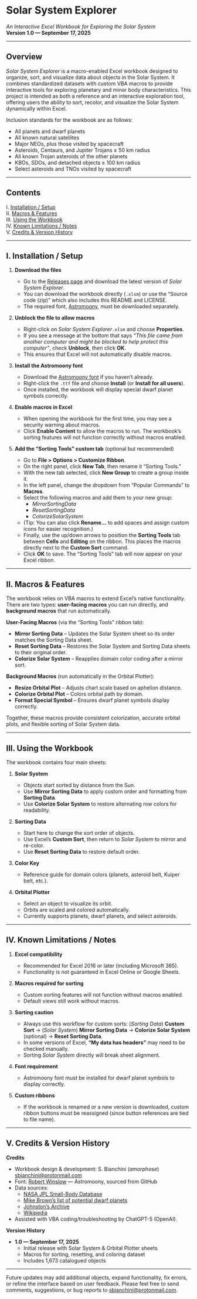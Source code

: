 # Solar System Explorer

*An Interactive Excel Workbook for Exploring the Solar System*  
**Version 1.0 — September 17, 2025**

---

## Overview

*Solar System Explorer* is a macro-enabled Excel workbook designed to organize, sort, and visualize data about objects in the Solar System. It combines standardized datasets with custom VBA macros to provide interactive tools for exploring planetary and minor body characteristics. This project is intended as both a reference and an interactive exploration tool, offering users the ability to sort, recolor, and visualize the Solar System dynamically within Excel.

Inclusion standards for the workbook are as follows:

- All planets and dwarf planets  
- All known natural satellites  
- Major NEOs, plus those visited by spacecraft  
- Asteroids, Centaurs, and Jupiter Trojans ≥ 50 km radius  
- All known Trojan asteroids of the other planets  
- KBOs, SDOs, and detached objects ≥ 100 km radius  
- Select asteroids and TNOs visited by spacecraft  

---

## Contents

I. [Installation / Setup](#i-installation--setup)  
II. [Macros & Features](#ii-macros--features)  
III. [Using the Workbook](#iii-using-the-workbook)  
IV. [Known Limitations / Notes](#iv-known-limitations--notes)  
V. [Credits & Version History](#v-credits--version-history)  

---

## I. Installation / Setup

1. **Download the files**  
   - Go to the [Releases page](https://github.com/amorphose/Solar-System-Explorer/releases) and download the latest version of *Solar System Explorer*.  
   - You can download the workbook directly (`.xlsm`) or use the “Source code (zip)” which also includes this README and LICENSE.  
   - The required font, [Astromoony](https://github.com/RobertWinslow/Astromoony-Font), must be downloaded separately.  

2. **Unblock the file to allow macros**  
   - Right-click on *Solar System Explorer`.xlsm`* and choose **Properties**.  
   - If you see a message at the bottom that says *“This file came from another computer and might be blocked to help protect this computer”*, check **Unblock**, then click **OK**.  
   - This ensures that Excel will not automatically disable macros.  

3. **Install the Astromoony font**  
   - Download the [Astromoony font](https://github.com/RobertWinslow/Astromoony-Font) if you haven’t already.  
   - Right-click the `.ttf` file and choose **Install** (or **Install for all users**).  
   - Once installed, the workbook will display special dwarf planet symbols correctly.  

4. **Enable macros in Excel**  
   - When opening the workbook for the first time, you may see a security warning about macros.  
   - Click **Enable Content** to allow the macros to run. The workbook’s sorting features will not function correctly without macros enabled.  

5. **Add the “Sorting Tools” custom tab** (optional but recommended)  
   - Go to **File > Options > Customize Ribbon**.  
   - On the right panel, click **New Tab**, then rename it “Sorting Tools.”  
   - With the new tab selected, click **New Group** to create a group inside it.  
   - In the left panel, change the dropdown from “Popular Commands” to **Macros**.  
   - Select the following macros and add them to your new group:  
     - *MirrorSortingData*  
     - *ResetSortingData*  
     - *ColorizeSolarSystem*  
   - (Tip: You can also click **Rename...** to add spaces and assign custom icons for easier recognition.)  
   - Finally, use the up/down arrows to position the **Sorting Tools** tab between **Cells** and **Editing** on the ribbon. This places the macros directly next to the **Custom Sort** command.  
   - Click **OK** to save. The “Sorting Tools” tab will now appear on your Excel ribbon.  

---

## II. Macros & Features

The workbook relies on VBA macros to extend Excel’s native functionality. There are two types: **user-facing macros** you can run directly, and **background macros** that run automatically.

**User-Facing Macros** (via the “Sorting Tools” ribbon tab):  
- **Mirror Sorting Data** – Updates the Solar System sheet so its order matches the Sorting Data sheet.  
- **Reset Sorting Data** – Restores the Solar System and Sorting Data sheets to their original order.  
- **Colorize Solar System** – Reapplies domain color coding after a mirror sort.  

**Background Macros** (run automatically in the Orbital Plotter):  
- **Resize Orbital Plot** – Adjusts chart scale based on aphelion distance.  
- **Colorize Orbital Plot** – Colors orbital path by domain.  
- **Format Special Symbol** – Ensures dwarf planet symbols display correctly.  

Together, these macros provide consistent colorization, accurate orbital plots, and flexible sorting of Solar System data.  

---

## III. Using the Workbook

The workbook contains four main sheets:

1. **Solar System**  
   - Objects start sorted by distance from the Sun.  
   - Use **Mirror Sorting Data** to apply custom order and formatting from **Sorting Data**.  
   - Use **Colorize Solar System** to restore alternating row colors for readability.  

2. **Sorting Data**  
   - Start here to change the sort order of objects.  
   - Use Excel’s **Custom Sort**, then return to *Solar System* to mirror and re-color.  
   - Use **Reset Sorting Data** to restore default order.  

3. **Color Key**  
   - Reference guide for domain colors (planets, asteroid belt, Kuiper belt, etc.).  

4. **Orbital Plotter**  
   - Select an object to visualize its orbit.  
   - Orbits are scaled and colored automatically.  
   - Currently supports planets, dwarf planets, and select asteroids.

---

## IV. Known Limitations / Notes

1. **Excel compatibility**  
   - Recommended for Excel 2016 or later (including Microsoft 365).  
   - Functionality is not guaranteed in Excel Online or Google Sheets.  

2. **Macros required for sorting**  
   - Custom sorting features will not function without macros enabled.  
   - Default views still work without macros.  

3. **Sorting caution**  
   - Always use this  workflow for custom sorts: (*Sorting Data*) **Custom Sort** → (*Solar System*) **Mirror Sorting Data** → **Colorize Solar System** (optional) → **Reset Sorting Data**.  
   - In some versions of Excel, **“My data has headers”** may need to be checked manually.  
   - Sorting *Solar System* directly will break sheet alignment.  

4. **Font requirement**  
   - Astromoony font must be installed for dwarf planet symbols to display correctly.  

5. **Custom ribbons**  
   - If the workbook is renamed or a new version is downloaded, custom ribbon buttons must be reassigned (since button references are tied to file name).  

---

## V. Credits & Version History

**Credits**  
- Workbook design & development: S. Bianchini (*amorphose*) [sbianchini@protonmail.com](mailto:sbianchini@protonmail.com)  
- Font: [Robert Winslow](https://github.com/RobertWinslow/) — Astromoony, sourced from GitHub  
- Data sources:  
  - [NASA JPL Small-Body Database](https://ssd.jpl.nasa.gov/tools/sbdb_lookup.html#/)  
  - [Mike Brown’s list of potential dwarf planets](https://web.gps.caltech.edu/~mbrown/dps.html)  
  - [Johnston’s Archive](https://www.johnstonsarchive.net/astro/index.html)  
  - [Wikipedia](https://www.wikipedia.org/)  
- Assisted with VBA coding/troubleshooting by ChatGPT-5 (OpenAI).  

**Version History**  
- **1.0 — September 17, 2025**  
  - Initial release with Solar System & Orbital Plotter sheets  
  - Macros for sorting, resetting, and coloring dataset  
  - Includes 1,673 catalogued objects  

---

Future updates may add additional objects, expand functionality, fix errors, or refine the interface based on user feedback. Please feel free to send comments, suggestions, or bug reports to [sbianchini@protonmail.com](mailto:sbianchini@protonmail.com).
